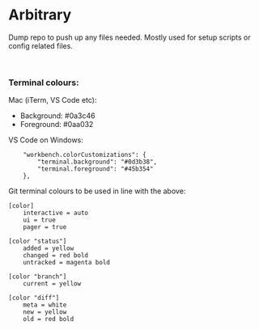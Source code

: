 # Arbitrary

Dump repo to push up any files needed. Mostly used for setup scripts or config related files.

<br />

### Terminal colours: 
Mac (iTerm, VS Code etc):
- Background: #0a3c46
- Foreground: #0aa032

VS Code on Windows:
```
    "workbench.colorCustomizations": {
        "terminal.background": "#0d3b38",
        "terminal.foreground": "#45b354"
    },
```

Git terminal colours to be used in line with the above:
```
[color]
	interactive = auto
	ui = true
	pager = true

[color "status"]
	added = yellow
	changed = red bold
	untracked = magenta bold

[color "branch"]
	current = yellow

[color "diff"]
	meta = white
	new = yellow
	old = red bold
```
